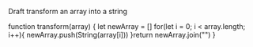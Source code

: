 Draft
transform an array into a string

function transform(array) {
  let newArray = []
    for(let i = 0; i < array.length; i++){
        newArray.push(String(array[i]))
    }return newArray.join("")
}
